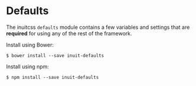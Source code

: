 # Defaults

The inuitcss `defaults` module contains a few variables and settings that are
**required** for using any of the rest of the framework.

Install using Bower:

    $ bower install --save inuit-defaults

Install using npm:

    $ npm install --save inuit-defaults
